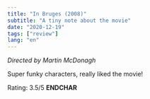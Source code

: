 ```yaml
---
title: "In Bruges (2008)"
subtitle: "A tiny note about the movie"
date: "2020-12-19"
tags: ["review"]
lang: "en"
---
```


_Directed by Martin McDonagh_

Super funky characters, really liked the movie!

Rating: 3.5/5 **ENDCHAR**

